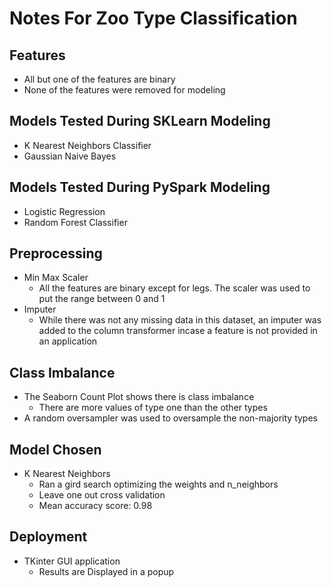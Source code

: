 # Notes For Zoo Type Classification

## Features
* All but one of the features are binary
* None of the features were removed for modeling

## Models Tested During SKLearn Modeling
* K Nearest Neighbors Classifier
* Gaussian Naive Bayes

## Models Tested During PySpark Modeling
* Logistic Regression
* Random Forest Classifier

## Preprocessing
* Min Max Scaler
    - All the features are binary except for legs. The scaler was used to put the range between 0 and 1
* Imputer
    - While there was not any missing data in this dataset, an imputer was added to the column transformer incase a feature is not provided in an application

## Class Imbalance
* The Seaborn Count Plot shows there is class imbalance
    - There are more values of type one than the other types
* A random oversampler was used to oversample the non-majority types

## Model Chosen
* K Nearest Neighbors
    - Ran a gird search optimizing the weights and n_neighbors
    - Leave one out cross validation
    - Mean accuracy score: 0.98


## Deployment
* TKinter GUI application
    - Results are Displayed in a popup
